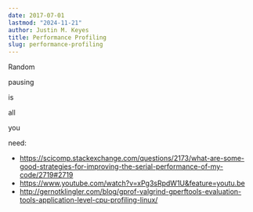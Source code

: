 ```yaml
---
date: 2017-07-01
lastmod: "2024-11-21"
author: Justin M. Keyes
title: Performance Profiling
slug: performance-profiling
---
```


Random

pausing

is

all

you

need:

- https://scicomp.stackexchange.com/questions/2173/what-are-some-good-strategies-for-improving-the-serial-performance-of-my-code/2719#2719
- https://www.youtube.com/watch?v=xPg3sRpdW1U&feature=youtu.be
- http://gernotklingler.com/blog/gprof-valgrind-gperftools-evaluation-tools-application-level-cpu-profiling-linux/
